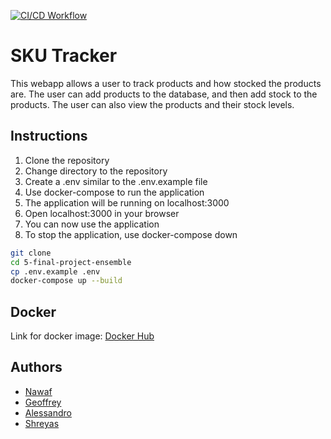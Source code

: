[![CI/CD Workflow](https://github.com/software-students-fall2023/5-final-project-ensemble/actions/workflows/CICD.yml/badge.svg)](https://github.com/software-students-fall2023/5-final-project-ensemble/actions/workflows/CICD.yml)

# SKU Tracker

This webapp allows a user to track products and how stocked the products are. The user can add products to the database, and then add stock to the products. The user can also view the products and their stock levels.

## Instructions

1. Clone the repository
2. Change directory to the repository
3. Create a .env similar to the .env.example file
4. Use docker-compose to run the application
5. The application will be running on localhost:3000
6. Open localhost:3000 in your browser
7. You can now use the application
8. To stop the application, use docker-compose down

```bash
git clone
cd 5-final-project-ensemble
cp .env.example .env
docker-compose up --build
```
## Docker

Link for docker image: [Docker Hub](https://hub.docker.com/repository/docker/verse1/sku-tracker)

## Authors

- [Nawaf](https://github.com/Verse1)
- [Geoffrey](https://github.com/geoffreybudiman91)
- [Alessandro](https://github.com/alessandrolandi)
- [Shreyas](https://github.com/ShreyasUjagar)
